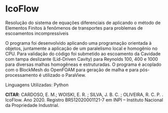 # IcoFlow
Resolução do sistema de equações diferenciais de aplicando o método de Elementos Finitos à fenômenos de transportes para problemas de escoamentos incompressíveis

O programa foi desenvolvido aplicando uma programação orientada à objetos, juntamente a aplicação de um paralelismo local e homogênio no CPU. Para validação do código foi
submetido ao escoamento da Cavidade com tampa deslizante (Lid-Driven Cavity) para Reynolds 100, 400 e 1000 para diversas malhas homogêneas e estruturadas.
O programa é acoplado com o BlockMesh do OpenFOAM para geração de malha e para pós-processamento é utilizado o ParaView.

Linguagens Utilizadas: Python

**CITAR**: CARDOSO, E. M.; WOISKI, E. R. ; SILVA, J. B. C. ; OLIVEIRA, R. C. P. . IcoFlow. Ano 2020. Registro BR512020001121-7 em INPI – Instituto Nacional da Propriedade Industrial.
